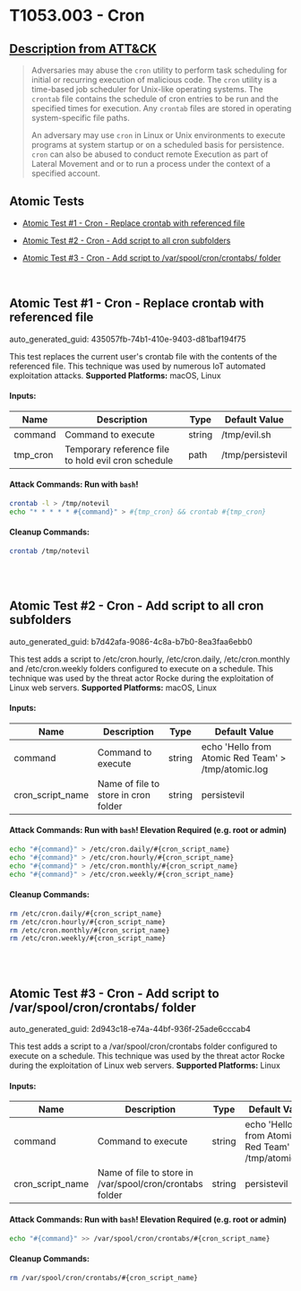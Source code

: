 # T1053.003 - Cron
## [Description from ATT&CK](https://attack.mitre.org/techniques/T1053/003)
<blockquote>Adversaries may abuse the <code>cron</code> utility to perform task scheduling for initial or recurring execution of malicious code. The <code>cron</code> utility is a time-based job scheduler for Unix-like operating systems.  The <code> crontab</code> file contains the schedule of cron entries to be run and the specified times for execution. Any <code>crontab</code> files are stored in operating system-specific file paths.

An adversary may use <code>cron</code> in Linux or Unix environments to execute programs at system startup or on a scheduled basis for persistence. <code>cron</code> can also be abused to conduct remote Execution as part of Lateral Movement and or to run a process under the context of a specified account.</blockquote>

## Atomic Tests

- [Atomic Test #1 - Cron - Replace crontab with referenced file](#atomic-test-1---cron---replace-crontab-with-referenced-file)

- [Atomic Test #2 - Cron - Add script to all cron subfolders](#atomic-test-2---cron---add-script-to-all-cron-subfolders)

- [Atomic Test #3 - Cron - Add script to /var/spool/cron/crontabs/ folder](#atomic-test-3---cron---add-script-to-varspoolcroncrontabs-folder)


<br/>

## Atomic Test #1 - Cron - Replace crontab with referenced file

auto_generated_guid: 435057fb-74b1-410e-9403-d81baf194f75

This test replaces the current user's crontab file with the contents of the referenced file. This technique was used by numerous IoT automated exploitation attacks.
**Supported Platforms:** macOS, Linux




#### Inputs:
| Name | Description | Type | Default Value |
|------|-------------|------|---------------|
| command | Command to execute | string | /tmp/evil.sh|
| tmp_cron | Temporary reference file to hold evil cron schedule | path | /tmp/persistevil|


#### Attack Commands: Run with `bash`! 


```bash
crontab -l > /tmp/notevil
echo "* * * * * #{command}" > #{tmp_cron} && crontab #{tmp_cron}
```

#### Cleanup Commands:
```bash
crontab /tmp/notevil
```





<br/>
<br/>

## Atomic Test #2 - Cron - Add script to all cron subfolders

auto_generated_guid: b7d42afa-9086-4c8a-b7b0-8ea3faa6ebb0

This test adds a script to /etc/cron.hourly, /etc/cron.daily, /etc/cron.monthly and /etc/cron.weekly folders configured to execute on a schedule. This technique was used by the threat actor Rocke during the exploitation of Linux web servers.
**Supported Platforms:** macOS, Linux




#### Inputs:
| Name | Description | Type | Default Value |
|------|-------------|------|---------------|
| command | Command to execute | string | echo 'Hello from Atomic Red Team' > /tmp/atomic.log|
| cron_script_name | Name of file to store in cron folder | string | persistevil|


#### Attack Commands: Run with `bash`!  Elevation Required (e.g. root or admin) 


```bash
echo "#{command}" > /etc/cron.daily/#{cron_script_name}
echo "#{command}" > /etc/cron.hourly/#{cron_script_name}
echo "#{command}" > /etc/cron.monthly/#{cron_script_name}
echo "#{command}" > /etc/cron.weekly/#{cron_script_name}
```

#### Cleanup Commands:
```bash
rm /etc/cron.daily/#{cron_script_name}
rm /etc/cron.hourly/#{cron_script_name}
rm /etc/cron.monthly/#{cron_script_name}
rm /etc/cron.weekly/#{cron_script_name}
```





<br/>
<br/>

## Atomic Test #3 - Cron - Add script to /var/spool/cron/crontabs/ folder

auto_generated_guid: 2d943c18-e74a-44bf-936f-25ade6cccab4

This test adds a script to a /var/spool/cron/crontabs folder configured to execute on a schedule. This technique was used by the threat actor Rocke during the exploitation of Linux web servers.
**Supported Platforms:** Linux




#### Inputs:
| Name | Description | Type | Default Value |
|------|-------------|------|---------------|
| command | Command to execute | string | echo 'Hello from Atomic Red Team' > /tmp/atomic.log|
| cron_script_name | Name of file to store in /var/spool/cron/crontabs folder | string | persistevil|


#### Attack Commands: Run with `bash`!  Elevation Required (e.g. root or admin) 


```bash
echo "#{command}" >> /var/spool/cron/crontabs/#{cron_script_name}
```

#### Cleanup Commands:
```bash
rm /var/spool/cron/crontabs/#{cron_script_name}
```





<br/>
